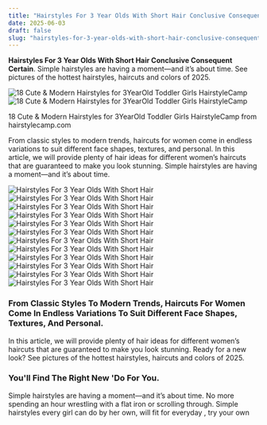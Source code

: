 ```yaml
---
title: "Hairstyles For 3 Year Olds With Short Hair Conclusive Consequent Certain"
date: 2025-06-03
draft: false
slug: "hairstyles-for-3-year-olds-with-short-hair-conclusive-consequent-certain" 
---
```


**Hairstyles For 3 Year Olds With Short Hair Conclusive Consequent Certain**. Simple hairstyles are having a moment—and it’s about time. See pictures of the hottest hairstyles, haircuts and colors of 2025.

![18 Cute & Modern Hairstyles for 3YearOld Toddler Girls HairstyleCamp](https://hairstylecamp.com/wp-content/uploads/bob-with-bangs-for-3-year-old-girl.jpg.webp)![18 Cute & Modern Hairstyles for 3YearOld Toddler Girls HairstyleCamp](https://hairstylecamp.com/wp-content/uploads/bob-with-bangs-for-3-year-old-girl.jpg.webp)

18 Cute & Modern Hairstyles for 3YearOld Toddler Girls HairstyleCamp from hairstylecamp.com

From classic styles to modern trends, haircuts for women come in endless variations to suit different face shapes, textures, and personal. In this article, we will provide plenty of hair ideas for different women’s haircuts that are guaranteed to make you look stunning. Simple hairstyles are having a moment—and it’s about time.

![Hairstyles For 3 Year Olds With Short Hair ](https://i0.wp.com/www.coilsandglory.com/wp-content/uploads/2023/02/15-1.jpg?resize=1080%2C1080&ssl=1&is-pending-load=1 " 40 Easy Hairstyles for 3YearOld Black Girls Coils and Glory")![Hairstyles For 3 Year Olds With Short Hair ](https://hairstylecamp.com/wp-content/uploads/curly-hairstyle-for-3-year-old-girl.jpg " 18 Cute & Modern Hairstyles for 3YearOld Toddler Girls HairstyleCamp")![Hairstyles For 3 Year Olds With Short Hair ](https://i.pinimg.com/originals/d1/ed/d5/d1edd502cb514767bc22eb0b62bdafe5.jpg " Pin by BraidsbyReese on Hair Toddler hairstyles girl, Toddler braided")![Hairstyles For 3 Year Olds With Short Hair ](https://hairstylecamp.com/wp-content/uploads/bob-with-bangs-for-3-year-old-girl.jpg.webp " 18 Cute & Modern Hairstyles for 3YearOld Toddler Girls HairstyleCamp")![Hairstyles For 3 Year Olds With Short Hair ](https://i.pinimg.com/originals/1c/6d/a5/1c6da5d9abae7e54d2dd1903a3e2dd17.jpg " 10+ Hairstyles For Toddlers With Short Hair Fashion Style")![Hairstyles For 3 Year Olds With Short Hair ](https://hairstylecamp.com/wp-content/uploads/short-haircut-for-3-year-old-girl.jpg.webp " 18 Cute & Modern Hairstyles for 3YearOld Toddler Girls HairstyleCamp")![Hairstyles For 3 Year Olds With Short Hair ](https://hairstylecamp.com/wp-content/uploads/3-year-old-girl-with-short-curly-hair.jpg " 18 Cute & Modern Hairstyles for 3YearOld Toddler Girls HairstyleCamp")![Hairstyles For 3 Year Olds With Short Hair ](https://i.pinimg.com/originals/0a/c7/23/0ac72329ffe15c234833e014627bf8ee.jpg " Related image Princess hairstyles, Kids hairstyles, Little girl")![Hairstyles For 3 Year Olds With Short Hair ](https://hairstylecamp.com/wp-content/uploads/3-year-old-black-girl-hairstyle.jpg " 18 Cute & Modern Hairstyles for 3YearOld Toddler Girls HairstyleCamp")![Hairstyles For 3 Year Olds With Short Hair ](https://i.pinimg.com/originals/c5/f4/a1/c5f4a182e2a2715f83f5f5badd67fbd5.jpg " Pin on P I N A R O U N D")![Hairstyles For 3 Year Olds With Short Hair ](https://hairstylecamp.com/wp-content/uploads/3-year-old-girl-hairstyle-for-fine-hair.jpg " 18 Cute & Modern Hairstyles for 3YearOld Toddler Girls HairstyleCamp")![Hairstyles For 3 Year Olds With Short Hair ](https://i.pinimg.com/originals/07/43/78/074378d92058b555ab46692c496ac39f.jpg " 3 Yr Old Girl Haircuts")

### From Classic Styles To Modern Trends, Haircuts For Women Come In Endless Variations To Suit Different Face Shapes, Textures, And Personal.

In this article, we will provide plenty of hair ideas for different women’s haircuts that are guaranteed to make you look stunning. Ready for a new look? See pictures of the hottest hairstyles, haircuts and colors of 2025.

### You'll Find The Right New 'Do For You.

Simple hairstyles are having a moment—and it’s about time. No more spending an hour wrestling with a flat iron or scrolling through. Simple hairstyles every girl can do by her own, will fit for everyday , try your own